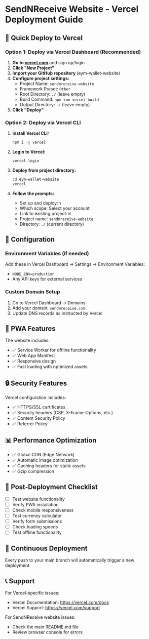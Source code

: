 # SendNReceive Website - Vercel Deployment Guide

## 🚀 Quick Deploy to Vercel

### Option 1: Deploy via Vercel Dashboard (Recommended)

1. **Go to [vercel.com](https://vercel.com)** and sign up/login
2. **Click "New Project"**
3. **Import your GitHub repository** (eym-wallet-website)
4. **Configure project settings:**
   - Project Name: `sendnreceive-website`
   - Framework Preset: `Other`
   - Root Directory: `./` (leave empty)
   - Build Command: `npm run vercel-build`
   - Output Directory: `./` (leave empty)
5. **Click "Deploy"**

### Option 2: Deploy via Vercel CLI

1. **Install Vercel CLI:**
   ```bash
   npm i -g vercel
   ```

2. **Login to Vercel:**
   ```bash
   vercel login
   ```

3. **Deploy from project directory:**
   ```bash
   cd eym-wallet-website
   vercel
   ```

4. **Follow the prompts:**
   - Set up and deploy: `Y`
   - Which scope: Select your account
   - Link to existing project: `N`
   - Project name: `sendnreceive-website`
   - Directory: `./` (current directory)

## 🔧 Configuration

### Environment Variables (if needed)
Add these in Vercel Dashboard → Settings → Environment Variables:
- `NODE_ENV=production`
- Any API keys for external services

### Custom Domain Setup
1. Go to Vercel Dashboard → Domains
2. Add your domain: `sendnreceive.com`
3. Update DNS records as instructed by Vercel

## 📱 PWA Features

The website includes:
- ✅ Service Worker for offline functionality
- ✅ Web App Manifest
- ✅ Responsive design
- ✅ Fast loading with optimized assets

## 🔒 Security Features

Vercel configuration includes:
- ✅ HTTPS/SSL certificates
- ✅ Security headers (CSP, X-Frame-Options, etc.)
- ✅ Content Security Policy
- ✅ Referrer Policy

## 📊 Performance Optimization

- ✅ Global CDN (Edge Network)
- ✅ Automatic image optimization
- ✅ Caching headers for static assets
- ✅ Gzip compression

## 🚀 Post-Deployment Checklist

- [ ] Test website functionality
- [ ] Verify PWA installation
- [ ] Check mobile responsiveness
- [ ] Test currency calculator
- [ ] Verify form submissions
- [ ] Check loading speeds
- [ ] Test offline functionality

## 🔄 Continuous Deployment

Every push to your main branch will automatically trigger a new deployment.

## 📞 Support

For Vercel-specific issues:
- Vercel Documentation: https://vercel.com/docs
- Vercel Support: https://vercel.com/support

For SendNReceive website issues:
- Check the main README.md file
- Review browser console for errors

